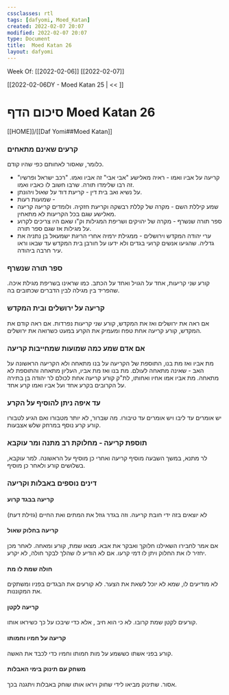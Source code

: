 ```yaml
---
cssclasses: rtl
tags: [dafyomi, Moed_Katan] 
created: 2022-02-07 20:07
modified: 2022-02-07 20:07
type: Document
title:  Moed Katan 26
layout: dafyomi
---
```

Week Of: [[2022-02-06]]
[[2022-02-07]]

[[2022-02-06DY - Moed Katan 25 | << ]] 

# סיכום הדף  Moed Katan 26

[[HOME]]/[[Daf Yomi##Moed Katan]]

### קרעים שאינם מתאחים
כלומר, שאסור לאחותם כפי שהיו קודם. 
- קריעה על אביו ואמו - ראיה מאלישע "אבי אבי" זה אביו ואמו. "רכב ישראל ופרשיו" זה רבו שלימדו תורה. שרבו חשוב לו כאביו ואמו.  
- על נשיא ואב בית דין - קריעת דוד על שאול ויהונתן.  
- שמועות רעות -  
- שמע קיללת השם - מקרה של קללת רבשקה וקריעת חזקיה. ולומדים קריעה קריעה מאלישע שגם בכל הקריעות לא מתאחין. 
- ספר תורה שנשרף - מקרה של יהויקים ושריפת המגילות וק"ו שאם היו צריכים לקרוע על מגילות אז שגם ספר תורה. 
- ערי יהודה המקדש וירושלים - ממגילת ירמיה אחרי הריגת ישמעאל בן נתניה את גדליה. שהגיעו אנשים קרועי בגדים ולא ידעו על חורבן בית המקדש עד שבאו וראו עיר חרבה ביהודה. 
### ספר תורה שנשרף 
קורע שני קריעות, אחד על הגויל ואחד על הכתב. כמו שראינו בשריפת מגילת איכה. שהפריד בין מגילה לבין הדברים שכתובים בה.
### קריעה על ירושלים ובית המקדש
אם ראה את ירושלים ואז את המקדש, קורע שני קריעות נפרדות.
אם ראה קודם את המקדש, קורע קריעה אחת טפח ומעמיק את הקרע במעט כשרואה את ירושלים.
### אם אדם שמע כמה שמועות שמחייבות קריעה
מת אביו ואז מת בנו, התוספת של הקריעה על בנו מתאחה ולא הקריעה הראשונה על האב - שאינה מתאחה לעולם.
מת בנו ואז מת אביו, העליון מתאחה והתוספת לא מתאחה. 
מת אביו אמו אחיו ואחותו, לת"ק קורע קריעה אחת לכולם לר יהודה בן בתירה על הקרובים בקרע אחד ועל אביו ואמו קרע אחד. 
### עד איפה ניתן להוסיף על הקרע
יש אומרים עד ליבו ויש אומרים עד טיבורו. מה שברור, לא יותר מטבורו ואם הגיע לטבורו קורע קרע נוסף במרחק שלש אצבעות.
### תוספת קריעה - מחלוקת רב מתנה ומר עוקבא
לר מתנא, במשך השבעה מוסיף קריעה ואחרי כן מוסיף על הראשונה.
למר עוקבא, בשלושים קורע ולאחר כן מוסיף.
### דינים נוספים באבלות וקריעה
#### קריעה בבגד קרוע
לא יוצאים בזה ידי חובת קריעה. וזה בגדר גוזל את המתים ואת החיים (גזילת דעת) 
#### קריעה בחלוק שאול
אם אמר לחבירו השאילנו חלוקך ואבקר את אבא. מצאו שמת, קורע ומאחה. לאחר מכן יחזיר לו את החלוק ויתן לו דמי קרעו. אם לא הודיע לו שהלך לבקר חולה, לא יקרע.
#### חולה שמת לו מת
לא מודיעים לו, שמא לא יוכל לשאת את הצער. לא קורעים את הבגדים בפניו ומשתקים את המקוננות. 
#### קריעה לקטן
קורעים לקטן שמת קרובו. לא כי הוא חיב , אלא כדי שיבכו על כך כשיראו אותו.
#### קריעה על חמיו וחמותו
קורע בפני אשתו כששמע על מות חמותו וחמיו כדי לכבד את האשה.
#### משחק עם תינוק בימי האבלות
אסור. שתינוק מביאו לידי שחוק ויראו אותו שוחק באבלות ויתגנה בכך. 